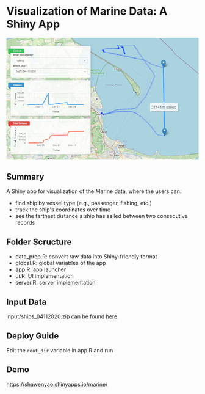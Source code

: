 # Visualization of Marine Data: A Shiny App

![demo](demo.png)

## Summary
A Shiny app for visualization of the Marine data, where the users can:
* find ship by vessel type (e.g., passenger, fishing, etc.)
* track the ship's coordinates over time
* see the farthest distance a ship has sailed between two consecutive records

## Folder Scructure
* data_prep.R: convert raw data into Shiny-friendly format
* global.R: global variables of the app
* app.R: app launcher
* ui.R: UI implementation
* server.R: server implementation

## Input Data
input/ships_04112020.zip can be found [here](https://drive.google.com/file/d/1IeaDpJNqfgUZzGdQmR6cz2H3EQ3_QfCV/view?usp=sharing)

## Deploy Guide
Edit the `root_dir` variable in app.R and run

## Demo
https://shawenyao.shinyapps.io/marine/

